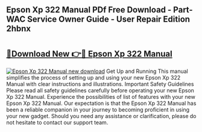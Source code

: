 ## Epson Xp 322 Manual PDf Free Download - Part-WAC Service Owner Guide - User Repair Edition 2hbnx

# <h2><a href="http://cf20909.oget.top/?id=Epson+Xp+322+Manual">🔗Download New 👉🔴 Epson Xp 322 Manual</a></h2>

[![Epson Xp 322 Manual new download](https://i.imgur.com/5g1atiW.png)](http://cf20909.oget.top/?id=Epson+Xp+322+Manual)
Get Up and Running This manual simplifies the process of setting up and using your new Epson Xp 322 Manual with clear instructions and illustrations. Important Safety Guidelines Please read all safety guidelines carefully before operating your new Epson Xp 322 Manual. Experience the possibilities of list of features with your new Epson Xp 322 Manual. Our expectation is that the Epson Xp 322 Manual has been a reliable companion in your journey to becoming proficient in using your new gadget. Should you need any assistance or clarification, please do not hesitate to contact our support team.
